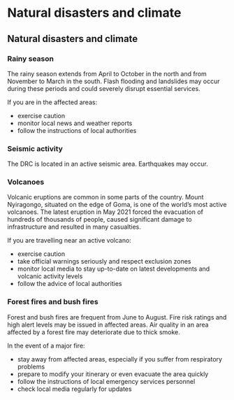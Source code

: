 # Natural disasters and climate

## Natural disasters and climate

### Rainy season

The rainy season extends from April to October in the north and from November to March in the south. Flash flooding and landslides may occur during these periods and could severely disrupt essential services.

If you are in the affected areas:

* exercise caution
* monitor local news and weather reports
* follow the instructions of local authorities

### Seismic activity

The DRC is located in an active seismic area. Earthquakes may occur.

### Volcanoes

Volcanic eruptions are common in some parts of the country. Mount Nyiragongo, situated on the edge of Goma, is one of the world’s most active volcanoes. The latest eruption in May 2021 forced the evacuation of hundreds of thousands of people, caused significant damage to infrastructure and resulted in many casualties.

If you are travelling near an active volcano:

* exercise caution
* take official warnings seriously and respect exclusion zones
* monitor local media to stay up-to-date on latest developments and volcanic activity levels
* follow the advice of local authorities

### Forest fires and bush fires

Forest and bush fires are frequent from June to August. Fire risk ratings and high alert levels may be issued in affected areas. Air quality in an area affected by a forest fire may deteriorate due to thick smoke.

In the event of a major fire:

* stay away from affected areas, especially if you suffer from respiratory problems
* prepare to modify your itinerary or even evacuate the area quickly
* follow the instructions of local emergency services personnel
* check local media regularly for updates
